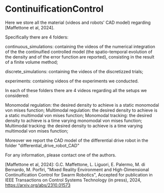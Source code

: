 # ContinuificationControl
Here we store all the material (videos and robots' CAD model) regarding [Maffettone et al, 2024].

Specifically there are 4 folders:

continuous_simulations: containing the videos of the numerical integration of the the continuified controlled model (the spatio-temporal evolution of the density and of the error function are reported), consisting in the result of a finite volume method;

discrete_simulations: containing the videos of the discretizzed trials;

experiments: containing videos of the experiments we conducted.

In each of these folders there are 4 videos regarding all the setups we considered:

Monomodal regulation: the desired density to achieve is a static monomodal von mises function;
Multimodal regulation: the desired density to achieve is a static multimodal von mises function;
Monomodal tracking: the desired density to achieve is a time varying monomodal von mises function;
Multimodal tracking: the desired density to achieve is a time varying multimodal von mises function;

Moreover we report the CAD model of the differential drive robot in the folder "differential_drive_robot_CAD"

For any information, please contact one of the authors.

[Maffettone et al, 2024]: G.C. Maffettone, L. Liguori, E. Palermo, M. di Bernardo, M. Porfiri, "Mixed Reality Environment and High-Dimensional Continuification Control for Swarm Robotics", Accepted for publication in IEEE Transactions on Control Systems Technology (in press), 2024, https://arxiv.org/abs/2310.01573
